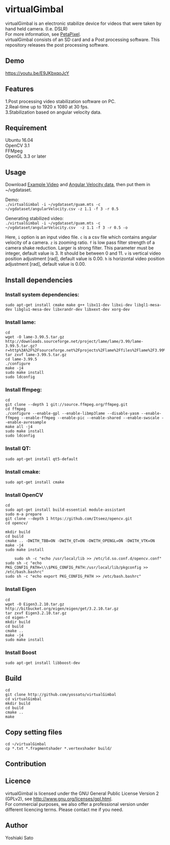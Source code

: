 # virtualGimbal
virtualGimbal is an electronic stabilize device for videos that were taken by hand held camera. (I.e. DSLR)  
For more information, see [PetaPixel]( https://petapixel.com/2016/08/11/sd-card-built-gyro-sensor-stabilize-shots/ "PetaPixel").  
virtualGimbal consists of an SD card and a Post processing software. This repository releases the post processing software.

## Demo
<https://youtu.be/E9JKbxqoJcY>

## Features 
1.Post processing video stabilization software on PC.  
2.Real-time up to 1920 x 1080 at 30 fps.  
3.Stabilization based on angular velocity data.  

## Requirement
Ubuntu 16.04  
OpenCV 3.1  
FFMpeg  
OpenGL 3.3 or later

## Usage
Download [Example Video](https://drive.google.com/uc?export=download&id=0B9nCHvB3LdAxZWNKdmdxMTFzam8) and [Angular Velocity data](https://drive.google.com/uc?export=download&id=0B9nCHvB3LdAxTHB1dk0zMkZWbDQ), then put them in ~/vgdataset.

Demo:  
`./virtualGimbal -i ~/vgdataset/guam.mts -c ~/vgdataset/angularVelocity.csv -z 1.1 -f 3 -r 0.5`

Generating stabilized video:  
`./virtualGimbal -i ~/vgdataset/guam.mts -c ~/vgdataset/angularVelocity.csv  -z 1.1 -f 3 -r 0.5 -o`

Here, `i` option is an input video file. `c` is a csv file which contains angular velocity of a camera.
`z` is zooming ratio. `f` is low pass filter strength of a camera shake reduction. Larger is strong filter.
This parameter must be integer, default value is 3. It should be between 0 and 11.
`v` is vertical video position adjustment [rad], default value is 0.00.
`h` is horizontal video position adjustment [rad], default value is 0.00.

## Install dependencies
### Install system dependencies:  
`sudo apt-get install cmake make g++ libx11-dev libxi-dev libgl1-mesa-dev libglu1-mesa-dev libxrandr-dev libxext-dev xorg-dev`  
### Install lame:  
```
cd  
wget -O lame-3.99.5.tar.gz http://downloads.sourceforge.net/project/lame/lame/3.99/lame-3.99.5.tar.gz?r=http%3A%2F%2Fsourceforge.net%2Fprojects%2Flame%2Ffiles%2Flame%2F3.99%2F&ts=1438787999&use_mirror=jaist  
tar zxvf lame-3.99.5.tar.gz  
cd lame-3.99.5  
./configure  
make -j4  
sudo make install  
sudo ldconfig
```
### Install ffmpeg:  
```
cd  
git clone --depth 1 git://source.ffmpeg.org/ffmpeg.git  
cd ffmpeg  
./configure --enable-gpl --enable-libmp3lame --disable-yasm --enable-ffmpeg --enable-ffmpeg --enable-pic --enable-shared --enable-swscale --enable-avresample  
make all -j4  
sudo make install  
sudo ldconfig  
```
### Install QT:  
`sudo apt-get install qt5-default`  
### Install cmake:
`sudo apt-get install cmake`
  
### Install OpenCV  
```
cd  
sudo apt-get install build-essential module-assistant  
sudo m-a prepare  
git clone --depth 1 https://github.com/Itseez/opencv.git  
cd opencv/  
  
mkdir build  
cd build  
cmake .. -DWITH_TBB=ON -DWITH_QT=ON -DWITH_OPENGL=ON -DWITH_VTK=ON  
make -j4  
sudo make install  
 
    sudo sh -c "echo /usr/local/lib >> /etc/ld.so.conf.d/opencv.conf"  
sudo sh -c "echo PKG_CONFIG_PATH=\\\$PKG_CONFIG_PATH:/usr/local/lib/pkgconfig >> /etc/bash.bashrc"  
sudo sh -c "echo export PKG_CONFIG_PATH >> /etc/bash.bashrc"  
```

### Install Eigen
```
cd  
wget -O Eigen3.2.10.tar.gz http://bitbucket.org/eigen/eigen/get/3.2.10.tar.gz  
tar zxvf Eigen3.2.10.tar.gz  
cd eigen-*  
mkdir build  
cd build  
cmake ..  
make -j4  
sudo make install  
```

### Install Boost
`sudo apt-get install libboost-dev`

## Build
```
cd
git clone http://github.com/yossato/virtualGimbal  
cd virtualGimbal  
mkdir build  
cd build  
cmake ..  
make
```

## Copy setting files
```
cd ~/virtualGimbal
cp *.txt *.fragmentshader *.vertexshader build/
```

## Contribution

## Licence
virtualGimbal is licensed under the GNU General Public License Version 2 (GPLv2), see http://www.gnu.org/licenses/gpl.html.  
For commercial purposes, we also offer a professional version under different licencing terms. Please contact me if you need.  


## Author
Yoshiaki Sato
